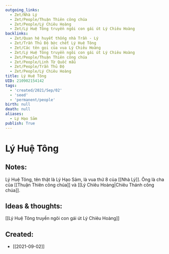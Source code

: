 ```yaml
---
outgoing_links:
  - Zet/Nhà Lý
  - Zet/People/Thuận Thiên công chúa
  - Zet/People/Lý Chiêu Hoàng
  - Zet/Lý Huệ Tông truyền ngôi con gái út Lý Chiêu Hoàng
backlinks:
  - Zet/Quan hệ huyết thống nhà Trần - Lý
  - Zet/Trần Thủ Độ bức chết Lý Huệ Tông
  - Zet/Các tên gọi của vua Lý Chiêu Hoàng
  - Zet/Lý Huệ Tông truyền ngôi con gái út Lý Chiêu Hoàng
  - Zet/People/Thuận Thiên công chúa
  - Zet/People/Linh Từ Quốc mẫu
  - Zet/People/Trần Thủ Độ
  - Zet/People/Lý Chiêu Hoàng
title: Lý Huệ Tông
UID: 210902154142
tags:
  - 'created/2021/Sep/02'
  - 'seed'
  - 'permanent/people'
birth: null
death: null
aliases:
  - Lý Hạo Sảm
publish: True
---
```

# Lý Huệ Tông

## Notes:
Lý Huệ Tông, tên thật là Lý Hạo Sảm, là vua thứ 8 của [[Nhà Lý]]. Ông là cha của [[Thuận Thiên công chúa]] và [[Lý Chiêu Hoàng|Chiêu Thánh công chúa]].

## Ideas & thoughts:
[[Lý Huệ Tông truyền ngôi con gái út Lý Chiêu Hoàng]]

## Created:
- [[2021-09-02]]
